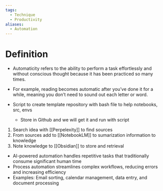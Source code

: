 ```yaml
---
tags:
  - Technique
  - Productivity
aliases:
  - Automation
---
```

# Definition

- Automaticity refers to the ability to perform a task effortlessly and without conscious thought because it has been practiced so many times.
- For example, reading becomes automatic after you’ve done it for a while, meaning you don’t need to sound out each letter or word.

- Script to create template repository with bash file to help notebooks, src, envs
	- Store in Github and we will get it and run with script

1. Search idea with [[Perpelexity]] to find sources
2. From sources add to [[NotebookLM]] to sumarization information to knowledge
3. Note knowledge to [[Obsidian]] to store and retrieval

- AI-powered automation handles repetitive tasks that traditionally consume significant human time
- Process automation streamlines complex workflows, reducing errors and increasing efficiency
- Examples: Email sorting, calendar management, data entry, and document processing